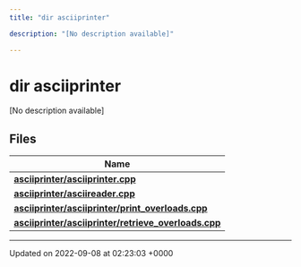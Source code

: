 ```yaml
---
title: "dir asciiprinter"

description: "[No description available]"

---
```


# dir asciiprinter

[No description available]

## Files

| Name           |
| -------------- |
| **[asciiprinter/asciiprinter.cpp](/documentation/code/files/asciiprinter_8cpp/#file-asciiprinter-asciiprinter-cpp)**  |
| **[asciiprinter/asciireader.cpp](/documentation/code/files/asciireader_8cpp/#file-asciiprinter-asciireader-cpp)**  |
| **[asciiprinter/asciiprinter/print_overloads.cpp](/documentation/code/files/asciiprinter_2print__overloads_8cpp/#file-asciiprinter-asciiprinter-print-overloads-cpp)**  |
| **[asciiprinter/asciiprinter/retrieve_overloads.cpp](/documentation/code/files/asciiprinter_2retrieve__overloads_8cpp/#file-asciiprinter-asciiprinter-retrieve-overloads-cpp)**  |






-------------------------------

Updated on 2022-09-08 at 02:23:03 +0000
